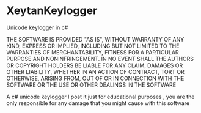 # XeytanKeylogger
Unicode keylogger in c#

THE SOFTWARE IS PROVIDED "AS IS", WITHOUT WARRANTY OF ANY KIND, EXPRESS OR IMPLIED, INCLUDING BUT NOT LIMITED TO 
THE WARRANTIES OF MERCHANTABILITY, FITNESS FOR A PARTICULAR PURPOSE AND NONINFRINGEMENT.
IN NO EVENT SHALL THE AUTHORS OR COPYRIGHT HOLDERS BE LIABLE FOR ANY CLAIM, DAMAGES OR OTHER LIABILITY,
WHETHER IN AN ACTION OF CONTRACT, TORT OR OTHERWISE, ARISING FROM, OUT OF OR IN CONNECTION WITH THE SOFTWARE OR
THE USE OR OTHER DEALINGS IN THE SOFTWARE

A c# unicode keylogger 
I post it just for educational purposes , you are the only responsible for any damage that you might cause with this
software

